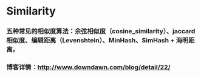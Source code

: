 # Similarity
 
### 五种常见的相似度算法：余弦相似度（cosine_similarity）、jaccard相似度、编辑距离（Levenshtein）、MinHash、SimHash + 海明距离。

### 博客详情：http://www.downdawn.com/blog/detail/22/
